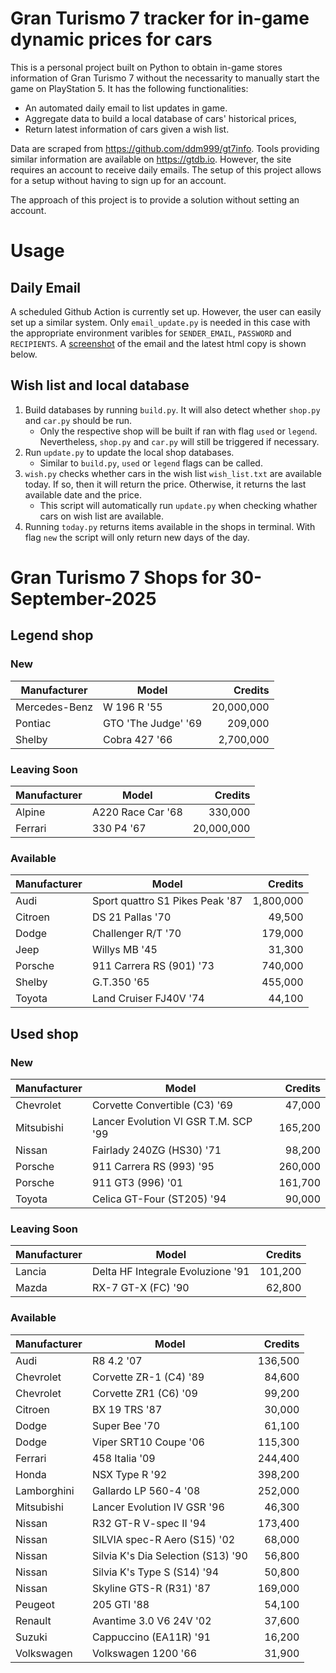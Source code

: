 # Gran Turismo 7 tracker for in-game dynamic prices for cars

This is a personal project built on Python to obtain in-game stores information of Gran Turismo 7 without the necessarity to manually start the game on PlayStation 5. It has the following functionalities:

- An automated daily email to list updates in game.
- Aggregate data to build a local database of cars' historical prices,
- Return latest information of cars given a wish list.

Data are scraped from https://github.com/ddm999/gt7info. Tools providing similar information are available on https://gtdb.io. However, the site requires an account to receive daily emails. The setup of this project allows for a setup without having to sign up for an account.

The approach of this project is to provide a solution without setting an account.

# Usage

## Daily Email

A scheduled Github Action is currently set up. However, the user can easily set up a similar system. Only `email_update.py` is needed in this case with the appropriate environment varibles for `SENDER_EMAIL`, `PASSWORD` and `RECIPIENTS`. A [screenshot](https://raw.githubusercontent.com/marcohoucheng/Gran-Turismo-7-Price-Tracker/main/data/email_screenshot.png) of the email and the latest html copy is shown below.

## Wish list and local database

1. Build databases by running `build.py`. It will also detect whether `shop.py` and `car.py` should be run.
    - Only the respective shop will be built if ran with flag `used` or `legend`. Nevertheless, `shop.py` and `car.py` will still be triggered if necessary.
2. Run `update.py` to update the local shop databases.
    - Similar to `build.py`, `used` or `legend` flags can be called.
3. `wish.py` checks whether cars in the wish list `wish_list.txt` are available today. If so, then it will return the price. Otherwise, it returns the last available date and the price.
    - This script will automatically run `update.py` when checking whather cars on wish list are available.
4. Running `today.py` returns items available in the shops in terminal. With flag `new` the script will only return new days of the day.


# Gran Turismo 7 Shops for 30-September-2025



## Legend shop

### New
 | Manufacturer | Model | Credits |
 | --- | --- | --: |
|Mercedes-Benz|W 196 R '55|20,000,000|
|Pontiac|GTO 'The Judge' '69|209,000|
|Shelby|Cobra 427 '66|2,700,000|

### Leaving Soon
 | Manufacturer | Model | Credits |
 | --- | --- | --: |
|Alpine|A220 Race Car '68|330,000|
|Ferrari|330 P4 '67|20,000,000|

### Available
 | Manufacturer | Model | Credits |
 | --- | --- | --: |
|Audi|Sport quattro S1 Pikes Peak '87|1,800,000|
|Citroen|DS 21 Pallas '70|49,500|
|Dodge|Challenger R/T '70|179,000|
|Jeep|Willys MB '45|31,300|
|Porsche|911 Carrera RS (901) '73|740,000|
|Shelby|G.T.350 '65|455,000|
|Toyota|Land Cruiser FJ40V '74|44,100|


## Used shop

### New
 | Manufacturer | Model | Credits |
 | --- | --- | --: |
|Chevrolet|Corvette Convertible (C3) '69|47,000|
|Mitsubishi|Lancer Evolution VI GSR T.M. SCP '99|165,200|
|Nissan|Fairlady 240ZG (HS30) '71|98,200|
|Porsche|911 Carrera RS (993) '95|260,000|
|Porsche|911 GT3 (996) '01|161,700|
|Toyota|Celica GT-Four (ST205) '94|90,000|

### Leaving Soon
 | Manufacturer | Model | Credits |
 | --- | --- | --: |
|Lancia|Delta HF Integrale Evoluzione '91|101,200|
|Mazda|RX-7 GT-X (FC) '90|62,800|

### Available
 | Manufacturer | Model | Credits |
 | --- | --- | --: |
|Audi|R8 4.2 '07|136,500|
|Chevrolet|Corvette ZR-1 (C4) '89|84,600|
|Chevrolet|Corvette ZR1 (C6) '09|99,200|
|Citroen|BX 19 TRS '87|30,000|
|Dodge|Super Bee '70|61,100|
|Dodge|Viper SRT10 Coupe '06|115,300|
|Ferrari|458 Italia '09|244,400|
|Honda|NSX Type R '92|398,200|
|Lamborghini|Gallardo LP 560-4 '08|252,000|
|Mitsubishi|Lancer Evolution IV GSR '96|46,300|
|Nissan|R32 GT-R V-spec II '94|173,400|
|Nissan|SILVIA spec-R Aero (S15) '02|68,000|
|Nissan|Silvia K's Dia Selection (S13) '90|56,800|
|Nissan|Silvia K's Type S (S14) '94|50,800|
|Nissan|Skyline GTS-R (R31) '87|169,000|
|Peugeot|205 GTI '88|54,100|
|Renault|Avantime 3.0 V6 24V '02|37,600|
|Suzuki|Cappuccino (EA11R) '91|16,200|
|Volkswagen|Volkswagen 1200 '66|31,900|
